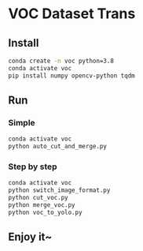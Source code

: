 # VOC Dataset Trans

## Install

```bash
conda create -n voc python=3.8
conda activate voc
pip install numpy opencv-python tqdm
```

## Run

### Simple

```bash
conda activate voc
python auto_cut_and_merge.py
```

### Step by step

```bash
conda activate voc
python switch_image_format.py
python cut_voc.py
python merge_voc.py
python voc_to_yolo.py
```

## Enjoy it~

